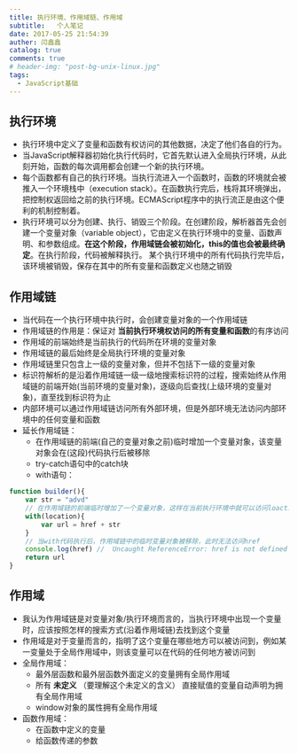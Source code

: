 ```yaml
---
title: 执行环境、作用域链、作用域
subtitle:   个人笔记
date: 2017-05-25 21:54:39
auther: 闫鑫鑫
catalog: true
comments: true
# header-img: "post-bg-unix-linux.jpg"
tags:
  - JavaScript基础
---
```


## 执行环境

* 执行环境中定义了变量和函数有权访问的其他数据，决定了他们各自的行为。
* 当JavaScript解释器初始化执行代码时，它首先默认进入全局执行环境，从此刻开始，函数的每次调用都会创建一个新的执行环境。 
* 每个函数都有自己的执行环境。当执行流进入一个函数时，函数的环境就会被推入一个环境栈中（execution stack）。在函数执行完后，栈将其环境弹出，把控制权返回给之前的执行环境。ECMAScript程序中的执行流正是由这个便利的机制控制着。 
* 执行环境可以分为创建、执行、销毁三个阶段。在创建阶段，解析器首先会创建一个变量对象（variable object），它由定义在执行环境中的变量、函数声明、和参数组成。**在这个阶段，作用域链会被初始化，this的值也会被最终确定**。在执行阶段，代码被解释执行。 某个执行环境中的所有代码执行完毕后，该环境被销毁，保存在其中的所有变量和函数定义也随之销毁

## 作用域链

* 当代码在一个执行环境中执行时，会创建变量对象的一个作用域链
* 作用域链的作用是：保证对 **当前执行环境权访问的所有变量和函数**的有序访问
* 作用域的前端始终是当前执行的代码所在环境的变量对象
* 作用域链的最后始终是全局执行环境的变量对象
* 作用域链里只包含上一级的变量对象，但并不包括下一级的变量对象
* 标识符解析的是沿着作用域链一级一级地搜索标识符的过程，搜索始终从作用域链的前端开始(当前环境的变量对象)，逐级向后查找(上级环境的变量对象)，直至找到标识符为止
* 内部环境可以通过作用域链访问所有外部环境，但是外部环境无法访问内部环境中的任何变量和函数
* 延长作用域链：
    * 在作用域链的前端(自己的变量对象之前)临时增加一个变量对象，该变量对象会在(这段)代码执行后被移除
    * try-catch语句中的catch块
    * with语句：


```JavaScript
function builder(){
    var str = "advd"
    // 在作用域链的前端临时增加了一个变量对象，这样在当前执行环境中就可以访问loaction的属性和方法了
    with(location){
        var url = href + str
    }
    // 当with代码执行后，作用域链中的临时变量对象被移除，此时无法访问href
    console.log(href) //  Uncaught ReferenceError: href is not defined
    return url
}
```

## 作用域

* 我认为作用域链是对变量对象/执行环境而言的，当执行环境中出现一个变量时，应该按照怎样的搜索方式(沿着作用域链)去找到这个变量
* 作用域是对于变量而言的，指明了这个变量在哪些地方可以被访问到，例如某一变量处于全局作用域中，则该变量可以在代码的任何地方被访问到
* 全局作用域：
    * 最外层函数和最外层函数外面定义的变量拥有全局作用域
    * 所有 **未定义** （要理解这个未定义的含义） 直接赋值的变量自动声明为拥有全局作用域
    * window对象的属性拥有全局作用域
* 函数作用域：
    * 在函数中定义的变量
    * 给函数传递的参数
